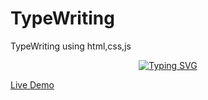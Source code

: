 # TypeWriting
TypeWriting using html,css,js
<p align="center"><a href="https://git.io/typing-svg"><img src="https://readme-typing-svg.herokuapp.com?font=Silkscreen&pause=1000&width=435&lines=TypeWriting;With+JavaScript" alt="Typing SVG" /></a></p>

[Live Demo](https://type-writing-w-ei.netlify.app)

